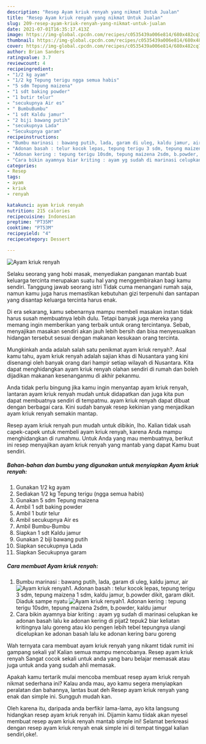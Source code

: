 ```yaml
---
description: "Resep Ayam kriuk renyah yang nikmat Untuk Jualan"
title: "Resep Ayam kriuk renyah yang nikmat Untuk Jualan"
slug: 209-resep-ayam-kriuk-renyah-yang-nikmat-untuk-jualan
date: 2021-07-01T16:35:17.413Z
image: https://img-global.cpcdn.com/recipes/c0535439a006e814/680x482cq70/ayam-kriuk-renyah-foto-resep-utama.jpg
thumbnail: https://img-global.cpcdn.com/recipes/c0535439a006e814/680x482cq70/ayam-kriuk-renyah-foto-resep-utama.jpg
cover: https://img-global.cpcdn.com/recipes/c0535439a006e814/680x482cq70/ayam-kriuk-renyah-foto-resep-utama.jpg
author: Brian Sanders
ratingvalue: 3.7
reviewcount: 4
recipeingredient:
- "1/2 kg ayam"
- "1/2 kg Tepung terigu ngga semua habis"
- "5 sdm Tepung maizena"
- "1 sdt baking powder"
- "1 butir telur"
- "secukupnya Air es"
- " BumbuBumbu"
- "1 sdt Kaldu jamur"
- "2 biji bawang putih"
- "secukupnya Lada"
- "Secukupnya garam"
recipeinstructions:
- "Bumbu marinasi : bawang putih, lada, garam di uleg, kaldu jamur, air"
- "Adonan basah : telur kocok lepas, tepung terigu 3 sdm, tepung maizena 1 sdm, kaldu jamur, b.powder dikit, garam dikit. Diaduk sampe nyatu"
- "Adonan kering : tepung terigu 10sdm, tepung maizena 2sdm, b.powder, kaldu jamur"
- "Cara bikin ayamnya biar kriting : ayam yg sudah di marinasi celupkan ke adonan basah lalu ke adonan kering di pijat2 tepuk2 biar keliatan kritingnya lalu goreng atau klo pengen lebih tebel tepungnya ulangi dicelupkan ke adonan basah lalu ke adonan kering baru goreng"
categories:
- Resep
tags:
- ayam
- kriuk
- renyah

katakunci: ayam kriuk renyah 
nutrition: 215 calories
recipecuisine: Indonesian
preptime: "PT35M"
cooktime: "PT53M"
recipeyield: "4"
recipecategory: Dessert

---
```



![Ayam kriuk renyah](https://img-global.cpcdn.com/recipes/c0535439a006e814/680x482cq70/ayam-kriuk-renyah-foto-resep-utama.jpg)

Selaku seorang yang hobi masak, menyediakan panganan mantab buat keluarga tercinta merupakan suatu hal yang menggembirakan bagi kamu sendiri. Tanggung jawab seorang istri Tidak cuma menangani rumah saja, namun kamu juga harus memastikan kebutuhan gizi terpenuhi dan santapan yang disantap keluarga tercinta harus enak.

Di era  sekarang, kamu sebenarnya mampu membeli masakan instan tidak harus susah membuatnya lebih dulu. Tetapi banyak juga mereka yang memang ingin memberikan yang terbaik untuk orang tercintanya. Sebab, menyajikan masakan sendiri akan jauh lebih bersih dan bisa menyesuaikan hidangan tersebut sesuai dengan makanan kesukaan orang tercinta. 



Mungkinkah anda adalah salah satu penikmat ayam kriuk renyah?. Asal kamu tahu, ayam kriuk renyah adalah sajian khas di Nusantara yang kini disenangi oleh banyak orang dari hampir setiap wilayah di Nusantara. Kita dapat menghidangkan ayam kriuk renyah olahan sendiri di rumah dan boleh dijadikan makanan kesenanganmu di akhir pekanmu.

Anda tidak perlu bingung jika kamu ingin menyantap ayam kriuk renyah, lantaran ayam kriuk renyah mudah untuk didapatkan dan juga kita pun dapat membuatnya sendiri di tempatmu. ayam kriuk renyah dapat dibuat dengan berbagai cara. Kini sudah banyak resep kekinian yang menjadikan ayam kriuk renyah semakin mantap.

Resep ayam kriuk renyah pun mudah untuk dibikin, lho. Kalian tidak usah capek-capek untuk membeli ayam kriuk renyah, karena Anda mampu menghidangkan di rumahmu. Untuk Anda yang mau membuatnya, berikut ini resep menyajikan ayam kriuk renyah yang mantab yang dapat Kamu buat sendiri.

<!--inarticleads1-->

##### Bahan-bahan dan bumbu yang digunakan untuk menyiapkan Ayam kriuk renyah:

1. Gunakan 1/2 kg ayam
1. Sediakan 1/2 kg Tepung terigu (ngga semua habis)
1. Gunakan 5 sdm Tepung maizena
1. Ambil 1 sdt baking powder
1. Ambil 1 butir telur
1. Ambil secukupnya Air es
1. Ambil  Bumbu-Bumbu
1. Siapkan 1 sdt Kaldu jamur
1. Gunakan 2 biji bawang putih
1. Siapkan secukupnya Lada
1. Siapkan Secukupnya garam




<!--inarticleads2-->

##### Cara membuat Ayam kriuk renyah:

1. Bumbu marinasi : bawang putih, lada, garam di uleg, kaldu jamur, air
<img src="https://img-global.cpcdn.com/steps/ff48e31f2792d859/160x128cq70/ayam-kriuk-renyah-langkah-memasak-1-foto.jpg" alt="Ayam kriuk renyah">1. Adonan basah : telur kocok lepas, tepung terigu 3 sdm, tepung maizena 1 sdm, kaldu jamur, b.powder dikit, garam dikit. Diaduk sampe nyatu
<img src="https://img-global.cpcdn.com/steps/5db8e2dd3555a048/160x128cq70/ayam-kriuk-renyah-langkah-memasak-2-foto.jpg" alt="Ayam kriuk renyah">1. Adonan kering : tepung terigu 10sdm, tepung maizena 2sdm, b.powder, kaldu jamur
1. Cara bikin ayamnya biar kriting : ayam yg sudah di marinasi celupkan ke adonan basah lalu ke adonan kering di pijat2 tepuk2 biar keliatan kritingnya lalu goreng atau klo pengen lebih tebel tepungnya ulangi dicelupkan ke adonan basah lalu ke adonan kering baru goreng




Wah ternyata cara membuat ayam kriuk renyah yang nikamt tidak rumit ini gampang sekali ya! Kalian semua mampu mencobanya. Resep ayam kriuk renyah Sangat cocok sekali untuk anda yang baru belajar memasak atau juga untuk anda yang sudah ahli memasak.

Apakah kamu tertarik mulai mencoba membuat resep ayam kriuk renyah nikmat sederhana ini? Kalau anda mau, ayo kamu segera menyiapkan peralatan dan bahannya, lantas buat deh Resep ayam kriuk renyah yang enak dan simple ini. Sungguh mudah kan. 

Oleh karena itu, daripada anda berfikir lama-lama, ayo kita langsung hidangkan resep ayam kriuk renyah ini. Dijamin kamu tiidak akan nyesel membuat resep ayam kriuk renyah mantab simple ini! Selamat berkreasi dengan resep ayam kriuk renyah enak simple ini di tempat tinggal kalian sendiri,oke!.

